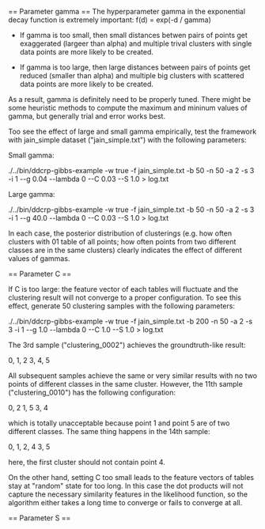 == Parameter gamma ==
The hyperparameter gamma in the exponential decay function is extremely important: f(d) = exp(-d / gamma)

- If gamma is too small, then small distances betwen pairs of points get exaggerated (largeer than alpha) and multiple trival clusters with single data points are more likely to be created.

- If gamma is too large, then large distances between pairs of points get reduced (smaller than alpha) and multiple big clusters with scattered data points are more likely to be created.

As a result, gamma is definitely need to be properly tuned. There might be some heuristic methods to compute the maximum and mininum values of gamma, but generally trial and error works best.

Too see the effect of large and small gamma empirically, test the framework with jain_simple dataset ("jain_simple.txt") with the following parameters:

Small gamma:

./../bin/ddcrp-gibbs-example -w true -f jain_simple.txt -b 50 -n 50 -a 2 -s 3 -i 1 --g 0.04 --lambda 0 --C 0.03 --S 1.0 > log.txt

Large gamma:

./../bin/ddcrp-gibbs-example -w true -f jain_simple.txt -b 50 -n 50 -a 2 -s 3 -i 1 --g 40.0 --lambda 0 --C 0.03 --S 1.0 > log.txt

In each case, the posterior distribution of clusterings (e.g. how often clusters with 01 table of all points; how often points from two different classes are in the same clusters) clearly indicates the effect of different values of gammas.

== Parameter C ==

If C is too large: the feature vector of each tables will fluctuate and the clustering result will not converge to a proper configuration. To see this effect, generate 50 clustering samples with the following parameters:

./../bin/ddcrp-gibbs-example -w true -f jain_simple.txt -b 200 -n 50 -a 2 -s 3 -i 1 --g 1.0 --lambda 0 --C 1.0 --S 1.0 > log.txt

The 3rd sample ("clustering_0002") achieves the groundtruth-like result:

0, 1, 2
3, 4, 5

All subsequent samples achieve the same or very similar results with no two points of different classes in the same cluster. However, the 11th sample ("clustering_0010") has the following configuration:

0, 2
1, 5
3, 4

which is totally unacceptable because point 1 and point 5 are of two different classes. The same thing happens in the 14th sample:

0, 1, 2, 4
3, 5

here, the first cluster should not contain point 4.

On the other hand, setting C too small leads to the feature vectors of tables stay at "random" state for too long. In this case the dot products will not capture the necessary similarity features in the likelihood function, so the algorithm either takes a long time to converge or fails to converge at all.

== Parameter S ==




